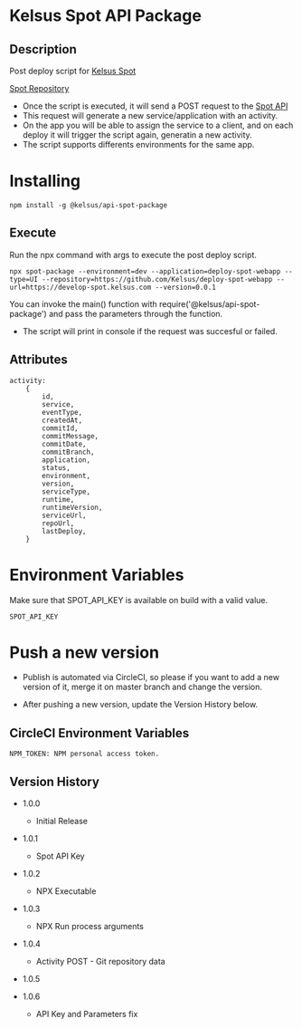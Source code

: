 # Kelsus Spot API Package

## Description
Post deploy script for [Kelsus Spot](https://spot.kelsus.com/)

[Spot Repository](https://github.com/Kelsus/deploy-spot-webapp)
- Once the script is executed, it will send a POST request to the [Spot API](https://github.com/Kelsus/deploy-spot-api)
- This request will generate a new service/application with an activity.
- On the app you will be able to assign the service to a client, and on each deploy it will trigger the script again, generatin a new activity.
- The script supports differents environments for the same app.
# Installing

```
npm install -g @kelsus/api-spot-package
```
## Execute
Run the npx command with args to execute the post deploy script.

```
npx spot-package --environment=dev --application=deploy-spot-webapp --type=UI --repository=https://github.com/Kelsus/deploy-spot-webapp --url=https://develop-spot.kelsus.com --version=0.0.1
```
You can invoke the main() function with require('@kelsus/api-spot-package') and pass the parameters through the function.
- The script will print in console if the request was succesful or failed.


## Attributes
```
activity: 
    {
        id,
        service,
        eventType,
        createdAt,
        commitId,
        commitMessage,
        commitDate,
        commitBranch,
        application,
        status,
        environment,
        version,
        serviceType,
        runtime,
        runtimeVersion,
        serviceUrl,
        repoUrl,
        lastDeploy,
    }
```

# Environment Variables
Make sure that SPOT_API_KEY is available on build with a valid value.
```
SPOT_API_KEY
```
# Push a new version
- Publish is automated via CircleCI, so please if you want to add a new version of it, merge it on master branch and change the version.

- After pushing a new version, update the Version History below.
## CircleCI Environment Variables
```
NPM_TOKEN: NPM personal access token.
```
## Version History
* 1.0.0
    * Initial Release

* 1.0.1
    * Spot API Key
* 1.0.2
    * NPX Executable
* 1.0.3
    * NPX Run process arguments
* 1.0.4
    * Activity POST - Git repository data
* 1.0.5
* 1.0.6
    * API Key and Parameters fix